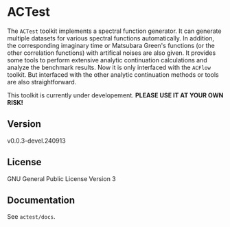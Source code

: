 # ACTest

The `ACTest` toolkit implements a spectral function generator. It can generate multiple datasets for various spectral functions automatically. In addition, the corresponding imaginary time or Matsubara Green's functions (or the other correlation functions) with artifical noises are also given. It provides some tools to perform extensive analytic continuation calculations and analyze the benchmark results. Now it is only interfaced with the `ACFlow` toolkit. But interfaced with the other analytic continuation methods or tools are also straightforward.

This toolkit is currently under developement. **PLEASE USE IT AT YOUR OWN RISK!**

## Version

v0.0.3-devel.240913

## License

GNU General Public License Version 3

## Documentation

See `actest/docs`.
